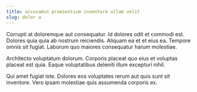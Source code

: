 ```yaml
---
title: accusamus praesentium inventore ullam velit
slug: dolor a
---
```


Corrupti at doloremque aut consequatur. Id dolores odit et commodi est. Dolores quia quia ab nostrum reiciendis. Aliquam ea et et eius ea. Tempore omnis sit fugiat. Laborum quo maiores consequatur harum molestiae.

Architecto voluptatum dolorum. Corporis placeat quo eius et voluptas placeat est quia. Eaque voluptatibus deleniti illum excepturi nihil.

Qui amet fugiat iste. Dolores eos voluptates rerum aut quis sunt sit inventore. Vero ipsam molestiae quis assumenda corporis ex.
